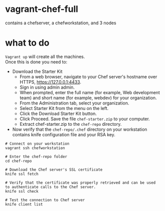 # vagrant-chef-full
contains a chefserver, a chefworkstation, and 3 nodes

# what to do
`Vagrant up` will create  all the machines.  
Once this is done you need to:
 - Download the Starter Kit
    - From a web browser, navigate to your Chef server's hostname over HTTPS, https://127.0.0.1:4433.
    - Sign in using admin admin.
    - When prompted, enter the full name (for example, Web development team) and short name (for example, webdev) for your organization.
    - From the Administration tab, select your organization.
    - Select Starter Kit from the menu on the left.
    - Click the Download Starter Kit button.
    - Click Proceed. Save the file `chef-starter.zip` to your computer.
    - Extract chef-starter.zip to the `chef-repo` directory.
 - Now verify that the `chef-repo/.chef` directory on your workstation contains knife configuration file and your RSA key.


```
# Connect on your workstation
vagrant ssh chefworkstation

# Enter the chef-repo folder
cd chef-repo

# Download the Chef server's SSL certificate
knife ssl fetch

# Verify that the certificate was properly retrieved and can be used to authenticate calls to the Chef server.
knife ssl check

# Test the connection to Chef server
knife client list

```
